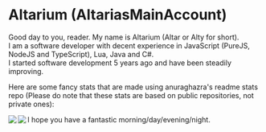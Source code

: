 # Altarium (AltariasMainAccount)

Good day to you, reader. My name is Altarium (Altar or Alty for short). 
<br>I am a software developer with decent experience in JavaScript (PureJS, NodeJS and TypeScript), Lua, Java and C#.
<br>I started software development 5 years ago and have been steadily improving.

Here are some fancy stats that are made using anuraghazra's readme stats repo (Please do note that these stats are based on public repositories, not private ones):

<a href="https://github.com/anuraghazra/github-readme-stats">
  <img align="left" src="https://github-readme-stats.vercel.app/api?username=AltariasMainAccount&hide=stars&count_private=false&show_icons=true&theme=dark&include_all_commits=true&hide_border=true" />
</a>
<a href="https://github.com/anuraghazra/github-readme-stats">
  <img align="left" src="https://github-readme-stats.vercel.app/api/top-langs/?username=AltariasMainAccount&langs_count=6&theme=dark&hide_border=true&card_width=500" />
</a>  

I hope you have a fantastic morning/day/evening/night.
